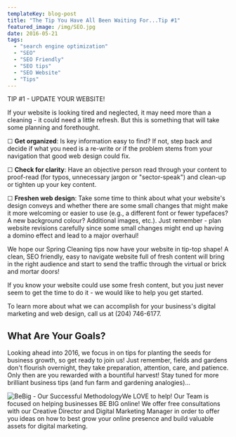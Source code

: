 ```yaml
---
templateKey: blog-post
title: "The Tip You Have All Been Waiting For...Tip #1"
featured_image: /img/SEO.jpg
date: 2016-05-21
tags:
  - "search engine optimization"
  - "SEO"
  - "SEO Friendly"
  - "SEO tips"
  - "SEO Website"
  - "Tips"
---
```


TIP #1 - UPDATE YOUR WEBSITE!

If your website is looking tired and neglected, it may need more than a cleaning - it could need a little refresh. But this is something that will take some planning and forethought.

☐ **Get organized**: Is key information easy to find? If not, step back and decide if what you need is a re-write or if the problem stems from your navigation that good web design could fix.

☐ **Check for clarity**: Have an objective person read through your content to proof-read (for typos, unnecessary jargon or "sector-speak") and clean-up or tighten up your key content.

☐ **Freshen web design**: Take some time to think about what your website's design conveys and whether there are some small changes that might make it more welcoming or easier to use (e.g., a different font or fewer typefaces? A new background colour? Additional images, etc.). Just remember - plan website revisions carefully since some small changes might end up having a domino effect and lead to a major overhaul!

We hope our Spring Cleaning tips now have your website in tip-top shape! A clean, SEO friendly, easy to navigate website full of fresh content will bring in the right audience and start to send the traffic through the virtual or brick and mortar doors!

If you know your website could use some fresh content, but you just never seem to get the time to do it - we would like to help you get started.

To learn more about what we can accomplish for your business's digital marketing and web design, call us at (204) 746-6177.

What Are Your Goals?
--------------------

Looking ahead into 2016, we focus in on tips for planting the seeds for business growth, so get ready to join us! Just remember, fields and gardens don't flourish overnight, they take preparation, attention, care, and patience. Only then are you rewarded with a bountiful harvest! Stay tuned for more brilliant business tips (and fun farm and gardening analogies)...

![BeBig - Our Successful Methodology](/img/BeBig_logo_reverseUSE-THIS-ONE-copy-300x212.png)We LOVE to help! Our Team is focused on helping businesses BE BIG online! We offer free consultations with our Creative Director and Digital Marketing Manager in order to offer you ideas on how to best grow your online presence and build valuable assets for digital marketing.